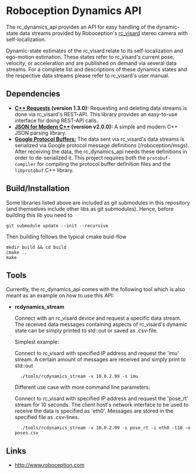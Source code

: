 Roboception Dynamics API
========================

The rc_dynamics_api provides an API for easy handling of the dynamic-state data
streams provided by Roboception's [rc_visard](http://roboception.com/en/rc_visard-en/)
stereo camera with self-localization.

Dynamic-state estimates of the rc_visard relate to its self-localization and ego-motion estimation.
These states refer to rc_visard's current pose, velocity,
or acceleration and are published on demand via several data streams. For a
complete list and descriptions of these dynamics states and the respective data
streams please refer to rc_visard's user manual.


Dependencies
------------

- **[C++ Requests](https://github.com/whoshuu/cpr) (version 1.3.0):**
Requesting and deleting data streams is done via rc_visard's REST-API. This
library provides an easy-to-use interface for doing REST-API calls.
- **[JSON for Modern C++](https://github.com/nlohmann/json) (version v2.0.0):**
A simple and modern C++ JSON parsing library.
- **[Google Protocol Buffers:](https://developers.google.com/protocol-buffers/)**
The data sent via rc_visard's data streams is serialized via Google protocol
message definitions (/roboception/msgs). After receiving the data, the
rc_dynamics_api needs these definitions in order to de-serialized it. This
project requires both the `protobuf-compiler` for compiling the protocol buffer
definition files and the `libprotobuf` C++ library.

Build/Installation
------------------

Some libraries listed above are included as git submodules in this repository
(and themselves include other libs as git submodules).
Hence, before building this lib you need to

    git submodule update --init --recursive

Then building follows the typical cmake buid-flow

    mkdir build && cd build
    cmake ..
    make

Tools
-----

Currently, the rc_dynamics_api comes with the following tool which is also meant as an example on how to use this API:

- **rcdynamics_stream**

    Connect with an rc_visard device and request a specific data stream. The received
    data messages containing aspects of rc_visard's dynamic state can be simply printed
    to std::out or saved as .csv-file.

    Simplest example:

    Connect to rc_visard with specified IP address and request the 'imu' stream.
    A certain amount of messages are received and simply print to std::out

        ./tools/rcdynamics_stream -v 10.0.2.99 -s imu

    Different use case with more command line parameters:

    Connect to rc_visard with specified IP address and request the 'pose_rt' stream for 10 seconds.
    The client host's network interface to be used to receive the data is specified as 'eth0'.
    Messages are stored in the specified file as .csv-lines.

        ./tools/rcdynamics_stream -v 10.0.2.99 -s pose_rt -i eth0 -t10 -o poses.csv

Links
-----

- http://www.roboception.com
